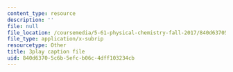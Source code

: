 ```yaml
---
content_type: resource
description: ''
file: null
file_location: /coursemedia/5-61-physical-chemistry-fall-2017/840d63705c6b5efcb06c4dff103234cb_S-_PFdnImLM.vtt
file_type: application/x-subrip
resourcetype: Other
title: 3play caption file
uid: 840d6370-5c6b-5efc-b06c-4dff103234cb
---
```

